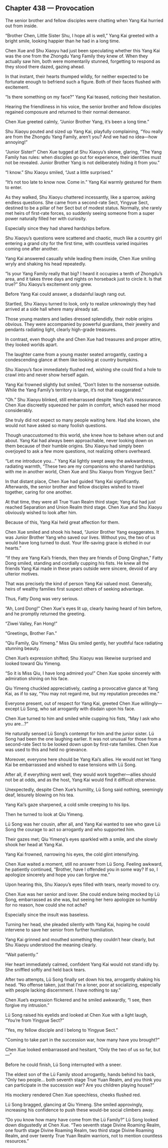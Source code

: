 ## Chapter 438 — Provocation

The senior brother and fellow disciples were chatting when Yang Kai hurried out from inside.

“Brother Chen, Little Sister Shu, I hope all is well,” Yang Kai greeted with a bright smile, looking happier than he had in a long time.

Chen Xue and Shu Xiaoyu had just been speculating whether this Yang Kai was the one from the Zhongdu Yang Family they knew of. When they actually saw him, both were momentarily stunned, forgetting to respond as they stood there dazed, gazing ahead.

In that instant, their hearts thumped wildly, for neither expected to be fortunate enough to befriend such a figure. Both of their faces flushed with excitement.

“Is there something on my face?” Yang Kai teased, noticing their hesitation.

Hearing the friendliness in his voice, the senior brother and fellow disciples regained composure and returned to their normal demeanor.

Chen Xue greeted calmly, “Junior Brother Yang, it’s been a long time.”

Shu Xiaoyu pouted and sized up Yang Kai, playfully complaining, “You really are from the Zhongdu Yang Family, aren’t you? And we had no idea—how annoying!”

“Junior Sister!” Chen Xue tugged at Shu Xiaoyu’s sleeve, glaring, “The Yang Family has rules: when disciples go out for experience, their identities must not be revealed. Junior Brother Yang is not deliberately hiding it from you.”

“I know.” Shu Xiaoyu smiled, “Just a little surprised.”

“It’s not too late to know now. Come in.” Yang Kai warmly gestured for them to enter.

As they walked, Shu Xiaoyu chattered incessantly, like a sparrow, asking endless questions. She came from a second-rate Sect, Yingyue Sect, destined to be a pillar of her Sect but of modest status. Normally, she rarely met heirs of first-rate forces, so suddenly seeing someone from a super power naturally filled her with curiosity.

Especially since they had shared hardships before.

Shu Xiaoyu’s questions were scattered and chaotic, much like a country girl entering a grand city for the first time, with countless varied inquiries coming one after another.

Yang Kai answered casually while leading them inside, Chen Xue smiling wryly and shaking his head repeatedly.

“Is your Yang Family really that big? I heard it occupies a tenth of Zhongdu’s area, and it takes three days and nights on horseback just to circle it. Is that true?” Shu Xiaoyu’s excitement only grew.

Before Yang Kai could answer, a disdainful laugh rang out.

Startled, Shu Xiaoyu turned to look, only to realize unknowingly they had arrived at a side hall where many already sat.

Those young masters and ladies dressed splendidly, their noble origins obvious. They were accompanied by powerful guardians, their jewelry and pendants radiating light, clearly high-grade treasures.

In contrast, even though she and Chen Xue had treasures and proper attire, they looked worlds apart.

The laughter came from a young master seated arrogantly, casting a condescending glance at them like looking at country bumpkins.

Shu Xiaoyu’s face immediately flushed red, wishing she could find a hole to crawl into and never show herself again.

Yang Kai frowned slightly but smiled, “Don’t listen to the nonsense outside. While the Yang Family’s territory is large, it’s not that exaggerated.”

“Oh.” Shu Xiaoyu blinked, still embarrassed despite Yang Kai’s reassurance. Chen Xue discreetly squeezed her palm in comfort, which eased her mood considerably.

She truly did not expect so many people waiting here. Had she known, she would not have asked so many foolish questions.

Though unaccustomed to this world, she knew how to behave when out and about. Yang Kai had always been approachable, never looking down on them because of their humble origins. Shu Xiaoyu had simply been overjoyed to ask a few more questions, not realizing others overheard.

“Let me introduce you...” Yang Kai lightly swept away the awkwardness, radiating warmth, “These two are my companions who shared hardships with me in another world, Chen Xue and Shu Xiaoyu from Yingyue Sect.”

In that distant place, Chen Xue had guided Yang Kai significantly. Afterwards, the senior brother and fellow disciples wished to travel together, caring for one another.

At that time, they were all True Yuan Realm third stage; Yang Kai had just reached Separation and Union Realm third stage. Chen Xue and Shu Xiaoyu obviously wished to look after him.

Because of this, Yang Kai held great affection for them.

Chen Xue smiled and shook his head, “Junior Brother Yang exaggerates. It was Junior Brother Yang who saved our lives. Without you, the two of us would have long turned to dust. Your life-saving grace is etched in our hearts.”

“If they are Yang Kai’s friends, then they are friends of Dong Qinghan,” Fatty Dong smiled, standing and cordially cupping his fists. He knew all the friends Yang Kai made in these years outside were sincere, devoid of any ulterior motives.

That was precisely the kind of person Yang Kai valued most. Generally, heirs of wealthy families first suspect others of seeking advantage.

Thus, Fatty Dong was very serious.

“Ah, Lord Dong!” Chen Xue's eyes lit up, clearly having heard of him before, and he promptly returned the greeting.

“Ziwei Valley, Fan Hong!”

“Greetings, Brother Fan.”

“Qiu Family, Qiu Yimeng.” Miss Qiu smiled gently, her youthful face radiating stunning beauty.

Chen Xue’s expression shifted; Shu Xiaoyu was likewise surprised and looked toward Qiu Yimeng.

“So it is Miss Qiu, I have long admired you!” Chen Xue spoke sincerely with admiration shining on his face.

Qiu Yimeng chuckled appreciatively, casting a provocative glance at Yang Kai, as if to say, “You may not regard me, but my reputation precedes me.”

Everyone present, out of respect for Yang Kai, greeted Chen Xue willingly—except Lü Song, who sat arrogantly with disdain upon his face.

Chen Xue turned to him and smiled while cupping his fists, “May I ask who you are...?”

He naturally sensed Lü Song’s contempt for him and the junior sister. Lü Song had been the one laughing earlier. It was not unusual for those from a second-rate Sect to be looked down upon by first-rate families. Chen Xue was used to this and held no grievance.

Moreover, everyone here should be Yang Kai’s allies. He would not let Yang Kai be embarrassed and wished to ease tensions with Lü Song.

After all, if everything went well, they would work together—allies should not be at odds, and as the host, Yang Kai would find it difficult otherwise.

Unexpectedly, despite Chen Xue’s humility, Lü Song said nothing, seemingly deaf, leisurely blowing on his tea.

Yang Kai’s gaze sharpened, a cold smile creeping to his lips.

Then he turned to look at Qiu Yimeng.

Lü Song was her cousin, after all, and Yang Kai wanted to see who gave Lü Song the courage to act so arrogantly and who supported him.

Their gazes met; Qiu Yimeng’s eyes sparkled with a smile, and she slowly shook her head at Yang Kai.

Yang Kai frowned, narrowing his eyes, the cold glint intensifying.

Chen Xue waited a moment, still no answer from Lü Song. Feeling awkward, he patiently continued, “Brother, have I offended you in some way? If so, I apologize sincerely and hope you can forgive me.”

Upon hearing this, Shu Xiaoyu’s eyes filled with tears, nearly moved to cry.

Chen Xue was her senior and lover. She could endure being mocked by Lü Song, embarrassed as she was, but seeing her hero apologize so humbly for no reason, how could she not ache?

Especially since the insult was baseless.

Turning her head, she pleaded silently with Yang Kai, hoping he could intervene to save her senior from further humiliation.

Yang Kai grinned and mouthed something they couldn’t hear clearly, but Shu Xiaoyu understood the meaning clearly.

“Wait patiently.”

Her heart immediately calmed, confident Yang Kai would not stand idly by. She sniffled softly and held back tears.

After two attempts, Lü Song finally set down his tea, arrogantly shaking his head. “No offense taken, just that I’m a loner, poor at socializing, especially with people lacking discernment. I have nothing to say.”

Chen Xue’s expression flickered and he smiled awkwardly, “I see, then forgive my intrusion.”

Lü Song raised his eyelids and looked at Chen Xue with a light laugh, “You’re from Yingyue Sect?”

“Yes, my fellow disciple and I belong to Yingyue Sect.”

“Coming to take part in the succession war, how many have you brought?”

Chen Xue looked embarrassed and hesitant, “Only the two of us so far, but—”

Before he could finish, Lü Song interrupted with a sneer.

The eldest son of the Lü Family stood arrogantly, hands behind his back, “Only two people... both seventh stage True Yuan Realm, and you think you can participate in the succession war? Are you children playing house?”

His mockery rendered Chen Xue speechless, cheeks flushed red.

Lü Song bragged, glancing at Qiu Yimeng. She smiled approvingly, increasing his confidence to push these would-be social climbers away.

“Do you know how many have come from the Lü Family?” Lü Song looked down disgustedly at Chen Xue. “Two seventh stage Divine Roaming Realm, one fourth stage Divine Roaming Realm, two third stage Divine Roaming Realm, and over twenty True Yuan Realm warriors, not to mention countless resources.”